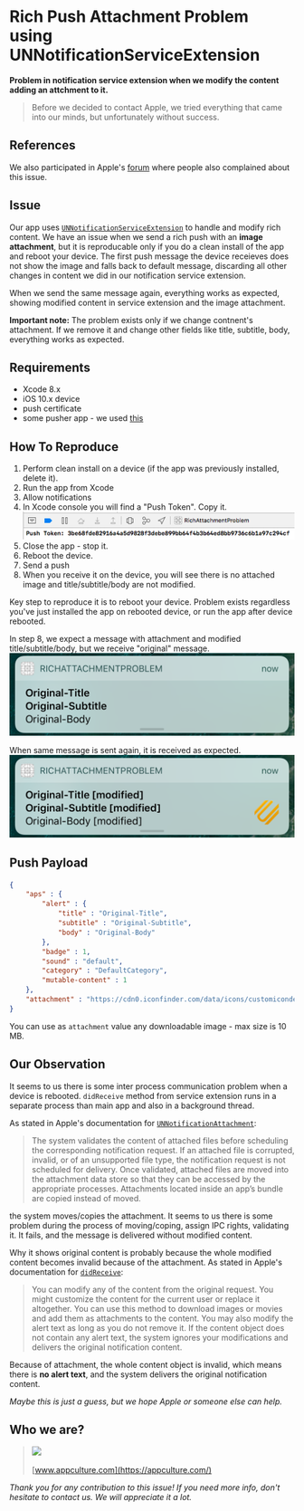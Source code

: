 # Rich Push Attachment Problem using UNNotificationServiceExtension
**Problem in notification service extension when we modify the content adding an attchment to it.**

> Before we decided to contact Apple, we tried everything that came into our minds, but unfortunately without success.  

## References
We also participated in Apple's [forum](https://forums.developer.apple.com/message/193994) where people also complained about this issue.

## Issue
Our app uses [`UNNotificationServiceExtension`](https://developer.apple.com/documentation/usernotifications/unnotificationserviceextension) to handle and modify rich content.
We have an issue when we send a rich push with an **image attachment**, but it is reproducable only if you do a clean install of the app and reboot your device. The first push message the device receieves does not show the image and falls back to default message, discarding all other changes in content we did in our notification service extension.

When we send the same message again, everything works as expected, showing modified content in service extension and the image attachment.

**Important note:** The problem exists only if we change contnent's attachment. If we remove it and change other fields like title, subtitle, body, everything works as expected.

## Requirements
- Xcode 8.x
- iOS 10.x device
- push certificate
- some pusher app - we used [this](https://github.com/noodlewerk/NWPusher)

## How To Reproduce
1. Perform clean install on a device (if the app was previously installed, delete it).
2. Run the app from Xcode
3. Allow notifications
4. In Xcode console you will find a "Push Token". Copy it.
![PushToken](Images/push-token-console.png)
5. Close the app - stop it.
6. Reboot the device.
7. Send a push
8. When you receive it on the device, you will see there is no attached image and title/subtitle/body are not modified.

Key step to reproduce it is to reboot your device. Problem exists regardless you've just installed the app on rebooted device, or run the app after device rebooted.

In step 8, we expect a message with attachment and modified title/subtitle/body, but we receive "original" message.
![Failed](Images/failed.png)

When same message is sent again, it is received as expected.
![Expected](Images/expected.png)

## Push Payload
```json
{
    "aps" : {
        "alert" : {
            "title" : "Original-Title",
            "subtitle" : "Original-Subtitle",
            "body" : "Original-Body"
        },
        "badge" : 1,
        "sound" : "default",
        "category" : "DefaultCategory",
        "mutable-content" : 1
    },
    "attachment" : "https://cdn0.iconfinder.com/data/icons/customicondesignoffice5/128/attachment.png"
}
```

You can use as `attachment` value any downloadable image - max size is 10 MB.

## Our Observation
It seems to us there is some inter process communication problem when a device is rebooted. `didReceive` method from service extension runs in a separate process than main app and also in a background thread.

As stated in Apple's documentation for [`UNNotificationAttachment`](https://developer.apple.com/documentation/usernotifications/unnotificationattachment):
>The system validates the content of attached files before scheduling the corresponding notification request. If an attached file is corrupted, invalid, or of an unsupported file type, the notification request is not scheduled for delivery. Once validated, attached files are moved into the attachment data store so that they can be accessed by the appropriate processes. Attachments located inside an app’s bundle are copied instead of moved.

the system moves/copies the attachment. It seems to us there is some problem during the process of moving/coping, assign IPC rights, validating it. It fails, and the message is delivered without modified content. 

Why it shows original content is probably because the whole modified content becomes invalid because of the attachment. As stated in Apple's documentation for [`didReceive`](https://developer.apple.com/documentation/usernotifications/unnotificationserviceextension/1648229-didreceive):
>You can modify any of the content from the original request. You might customize the content for the current user or replace it altogether. You can use this method to download images or movies and add them as attachments to the content. You may also modify the alert text as long as you do not remove it. If the content object does not contain any alert text, the system ignores your modifications and delivers the original notification content.

Because of attachment, the whole content object is invalid, which means there is **no alert text**, and the system delivers the original notification content.

*Maybe this is just a guess, but we hope Apple or someone else can help.*

## Who we are?
> <a href="http://appculture.com"><img src="http://appculture.com/wp-content/uploads/2015/11/appculture.svg" width="256"/></a>
> 
> [www.appculture.com](https://appculture.com/)

*Thank you for any contribution to this issue! If you need more info, don't hesitate to contact us. We will appreciate it a lot.*
